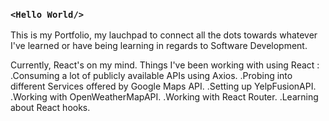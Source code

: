  ### `<Hello World/>`

This is my Portfolio, my lauchpad to connect all the dots towards whatever I've learned or have being learning in regards to Software Development.

Currently, React's on my mind. Things I've been working with using React :
  .Consuming a lot of publicly available APIs using Axios.
    .Probing into different Services offered by Google Maps API.
    .Setting up YelpFusionAPI.
    .Working with OpenWeatherMapAPI.
  .Working with React Router.
  .Learning about React hooks.
